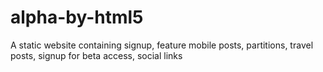 # alpha-by-html5
 A static website containing signup, feature mobile posts, partitions, travel posts, signup for beta access, social links
